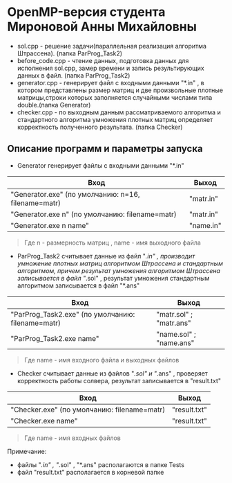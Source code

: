 # OpenMP-версия студента Мироновой Анны Михайловны

- sol.cpp - решение задачи(параллельная реализация алгоритма Штрассена). (папка ParProg_Task2)
- before_code.cpp - чтение данных, подготовка данных для исполнения sol.cpp, замер времени и запись результирующих данных в файл. (папка ParProg_Task2)
- generator.cpp - генерирует файл с входными данными "*.in" , в котором представлены размер матриц и две произвольные плотные матрицы,строки которых заполняется случайными числами типа double.(папка Generator)
- checker.cpp - по выходным данным рассматриваемого алгоритма и стандартного алгоритма умножения плотных матриц определяет корректность полученного результата. (папка Checker)

## Описание программ и параметры запуска

- Generator генерирует файлы с входными данными "*.in"

Вход                                                | Выход
----------------------------------------------------|----------------------
"Generator.exe" (по умолчанию: n=16, filename=matr) | "matr.in" 
"Generator.exe n" (по умолчанию: filename=matr)     | "matr.in" 
"Generator.exe n name"                              | "name.in"
> Где n - размерность матриц , name - имя выходного файла
 
- ParProg_Task2 считывает данные из файл "*.in" ,
  производит умножение плотных матриц алгоритмом Штрассена и стандартным алгоритмом,
  причем результат умножения алгоритмом Штрассена записывается в файл "*.sol" ,
  результат умножения стандартным алгоритмом записывается в файл "*.ans"
  
Вход                                              | Выход
--------------------------------------------------|----------------------
"ParProg_Task2.exe" (по умолчанию: filename=matr) | "matr.sol" ; "matr.ans"
"ParProg_Task2.exe name"                          | "name.sol" ; "name.ans"   
> Где  name - имя входного файла и выходных файлов

- Checker считывает данные из файлов "*.sol"  и "*.ans" ,
  проверяет корректность работы солвера, 
  результат записывается  в "result.txt"
  
Вход                                        | Выход
--------------------------------------------|----------------------
"Checker.exe" (по умолчанию: filename=matr) | "result.txt" 
"Checker.exe name"                          |"result.txt" 

>	Где  name - имя входных файлов
	
Примечание:
- файлы "*.in" , "*.sol" , "*.ans"  располагаются в папке Tests
- файл "result.txt" располагается в корневой папке